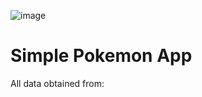 ![image](https://github.com/grandpaCanCode/fuzzy-system/assets/128002915/589e66ae-80d3-4adb-b929-64ab8b5bc506)

<h1>Simple Pokemon App</h1>
All data obtained from:


